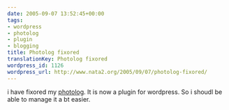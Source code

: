 ```yaml
---
date: 2005-09-07 13:52:45+00:00
tags:
- wordpress
- photolog
- plugin
- blogging
title: Photolog fixored
translationKey: Photolog fixored
wordpress_id: 1126
wordpress_url: http://www.nata2.org/2005/09/07/photolog-fixored/
---
```


i have fixored my <a href="/photolog">photolog</a>. It is now a plugin for wordpress. So i shoudl be able to manage it a bt easier.